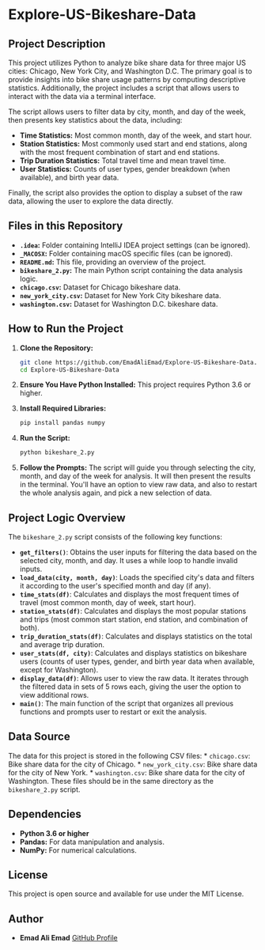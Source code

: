 # Explore-US-Bikeshare-Data

## Project Description

This project utilizes Python to analyze bike share data for three major US cities: Chicago, New York City, and Washington D.C. The primary goal is to provide insights into bike share usage patterns by computing descriptive statistics. Additionally, the project includes a script that allows users to interact with the data via a terminal interface.

The script allows users to filter data by city, month, and day of the week, then presents key statistics about the data, including:

*   **Time Statistics:** Most common month, day of the week, and start hour.
*   **Station Statistics:** Most commonly used start and end stations, along with the most frequent combination of start and end stations.
*   **Trip Duration Statistics:** Total travel time and mean travel time.
*   **User Statistics:** Counts of user types, gender breakdown (when available), and birth year data.

Finally, the script also provides the option to display a subset of the raw data, allowing the user to explore the data directly.

## Files in this Repository

*   **`.idea`:** Folder containing IntelliJ IDEA project settings (can be ignored).
*   **`_MACOSX`:** Folder containing macOS specific files (can be ignored).
*   **`README.md`:** This file, providing an overview of the project.
*   **`bikeshare_2.py`:** The main Python script containing the data analysis logic.
*   **`chicago.csv`:** Dataset for Chicago bikeshare data.
*   **`new_york_city.csv`:** Dataset for New York City bikeshare data.
*   **`washington.csv`:** Dataset for Washington D.C. bikeshare data.

## How to Run the Project

1.  **Clone the Repository:**
    ```bash
    git clone https://github.com/EmadAliEmad/Explore-US-Bikeshare-Data.git
    cd Explore-US-Bikeshare-Data
    ```

2.  **Ensure You Have Python Installed:** This project requires Python 3.6 or higher.

3.  **Install Required Libraries:**
    ```bash
    pip install pandas numpy
    ```

4.  **Run the Script:**
    ```bash
    python bikeshare_2.py
    ```
5.  **Follow the Prompts:** The script will guide you through selecting the city, month, and day of the week for analysis.  It will then present the results in the terminal. You'll have an option to view raw data, and also to restart the whole analysis again, and pick a new selection of data.

## Project Logic Overview

The `bikeshare_2.py` script consists of the following key functions:

*   **`get_filters()`**: Obtains the user inputs for filtering the data based on the selected city, month, and day. It uses a while loop to handle invalid inputs.
*   **`load_data(city, month, day)`**: Loads the specified city's data and filters it according to the user's specified month and day (if any).
*   **`time_stats(df)`**: Calculates and displays the most frequent times of travel (most common month, day of week, start hour).
*   **`station_stats(df)`**:  Calculates and displays the most popular stations and trips (most common start station, end station, and combination of both).
*  **`trip_duration_stats(df)`**: Calculates and displays statistics on the total and average trip duration.
*   **`user_stats(df, city)`**: Calculates and displays statistics on bikeshare users (counts of user types, gender, and birth year data when available, except for Washington).
*    **`display_data(df)`**: Allows user to view the raw data. It iterates through the filtered data in sets of 5 rows each, giving the user the option to view additional rows.
*   **`main()`**: The main function of the script that organizes all previous functions and prompts user to restart or exit the analysis.

## Data Source

The data for this project is stored in the following CSV files:
    * `chicago.csv`: Bike share data for the city of Chicago.
    * `new_york_city.csv`: Bike share data for the city of New York.
    * `washington.csv`: Bike share data for the city of Washington.
These files should be in the same directory as the `bikeshare_2.py` script.

## Dependencies

*   **Python 3.6 or higher**
*   **Pandas:** For data manipulation and analysis.
*   **NumPy:** For numerical calculations.

## License

This project is open source and available for use under the MIT License.

## Author

*   **Emad Ali Emad**
    [GitHub Profile](https://github.com/EmadAliEmad)

